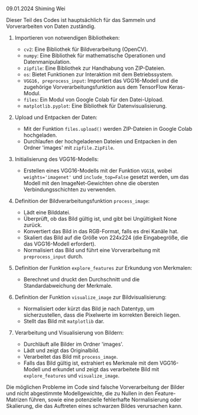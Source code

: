 09.01.2024  Shiming Wei

Dieser Teil des Codes ist hauptsächlich für das Sammeln und Vorverarbeiten von Daten zuständig.

1. Importieren von notwendigen Bibliotheken:
   - `cv2`: Eine Bibliothek für Bildverarbeitung (OpenCV).
   - `numpy`: Eine Bibliothek für mathematische Operationen und Datenmanipulation.
   - `zipfile`: Eine Bibliothek zur Handhabung von ZIP-Dateien.
   - `os`: Bietet Funktionen zur Interaktion mit dem Betriebssystem.
   - `VGG16, preprocess_input`: Importiert das VGG16-Modell und die zugehörige Vorverarbeitungsfunktion aus dem TensorFlow Keras-Modul.
   - `files`: Ein Modul von Google Colab für den Datei-Upload.
   - `matplotlib.pyplot`: Eine Bibliothek für Datenvisualisierung.

2. Upload und Entpacken der Daten:
   - Mit der Funktion `files.upload()` werden ZIP-Dateien in Google Colab hochgeladen.
   - Durchlaufen der hochgeladenen Dateien und Entpacken in den Ordner 'images' mit `zipfile.ZipFile`.

3. Initialisierung des VGG16-Modells:
   - Erstellen eines VGG16-Modells mit der Funktion `VGG16`, wobei `weights='imagenet'` und `include_top=False` gesetzt werden, um das Modell mit den ImageNet-Gewichten ohne die obersten Verbindungsschichten zu verwenden.

4. Definition der Bildverarbeitungsfunktion `process_image`:
   - Lädt eine Bilddatei.
   - Überprüft, ob das Bild gültig ist, und gibt bei Ungültigkeit None zurück.
   - Konvertiert das Bild in das RGB-Format, falls es drei Kanäle hat.
   - Skaliert das Bild auf die Größe von 224x224 (die Eingabegröße, die das VGG16-Modell erfordert).
   - Normalisiert das Bild und führt eine Vorverarbeitung mit `preprocess_input` durch.

5. Definition der Funktion `explore_features` zur Erkundung von Merkmalen:
   - Berechnet und druckt den Durchschnitt und die Standardabweichung der Merkmale.

6. Definition der Funktion `visualize_image` zur Bildvisualisierung:
   - Normalisiert oder kürzt das Bild je nach Datentyp, um sicherzustellen, dass die Pixelwerte im korrekten Bereich liegen.
   - Stellt das Bild mit `matplotlib` dar.

7. Verarbeitung und Visualisierung von Bildern:
   - Durchläuft alle Bilder im Ordner 'images'.
   - Lädt und zeigt das Originalbild.
   - Verarbeitet das Bild mit `process_image`.
   - Falls das Bild gültig ist, extrahiert es Merkmale mit dem VGG16-Modell und erkundet und zeigt das verarbeitete Bild mit `explore_features` und `visualize_image`.
  
Die möglichen Probleme im Code sind falsche Vorverarbeitung der Bilder und nicht abgestimmte Modellgewichte, die zu Nullen in den Feature-Matrizen führen, sowie eine potenzielle fehlerhafte Normalisierung oder Skalierung, die das Auftreten eines schwarzen Bildes verursachen kann.
